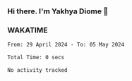 ### Hi there. I'm Yakhya Diome 👋

### WAKATIME
<!--START_SECTION:waka-->

```txt
From: 29 April 2024 - To: 05 May 2024

Total Time: 0 secs

No activity tracked
```

<!--END_SECTION:waka-->
